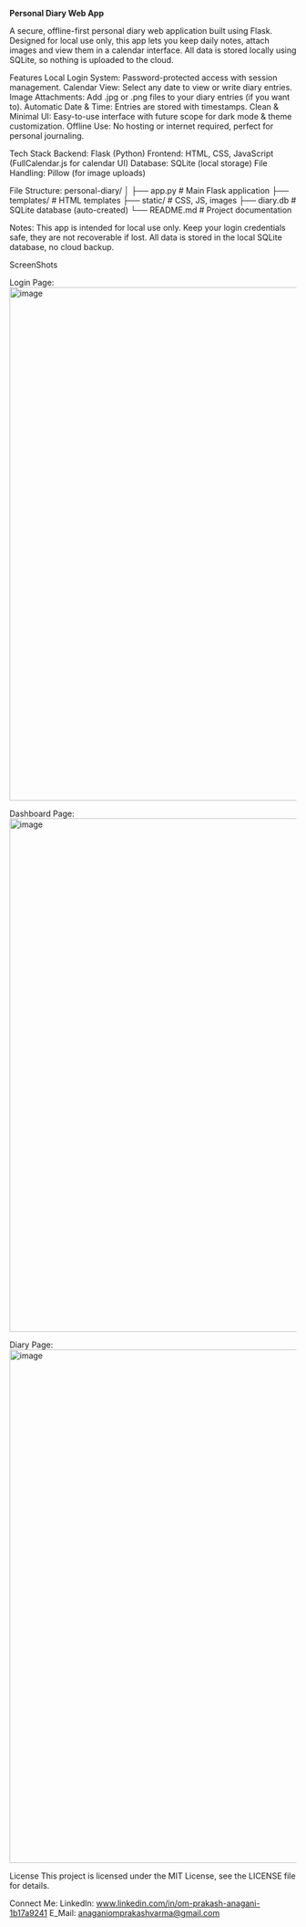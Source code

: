**Personal Diary Web App**

A secure, offline-first personal diary web application built using Flask.
Designed for local use only, this app lets you keep daily notes, attach images and view them in a calendar interface.
All data is stored locally using SQLite, so nothing is uploaded to the cloud.

Features
Local Login System: Password-protected access with session management.
Calendar View: Select any date to view or write diary entries.
Image Attachments: Add .jpg or .png files to your diary entries (if you want to).
Automatic Date & Time: Entries are stored with timestamps.
Clean & Minimal UI: Easy-to-use interface with future scope for dark mode & theme customization.
Offline Use: No hosting or internet required, perfect for personal journaling.

Tech Stack
Backend: Flask (Python)
Frontend: HTML, CSS, JavaScript (FullCalendar.js for calendar UI)
Database: SQLite (local storage)
File Handling: Pillow (for image uploads)

File Structure:
personal-diary/
│
├── app.py                 # Main Flask application
├── templates/             # HTML templates
├── static/                # CSS, JS, images
├── diary.db               # SQLite database (auto-created)
└── README.md              # Project documentation

Notes:
This app is intended for local use only.
Keep your login credentials safe, they are not recoverable if lost.
All data is stored in the local SQLite database, no cloud backup.

ScreenShots

Login Page:
<img width="1600" height="900" alt="image" src="https://github.com/user-attachments/assets/36ec2a71-1027-410a-8c15-21db7dbfcf40" />

Dashboard Page:
<img width="1600" height="900" alt="image" src="https://github.com/user-attachments/assets/8025667d-3feb-4ff4-b8bd-09ce12822d8a" />

Diary Page:
<img width="1600" height="900" alt="image" src="https://github.com/user-attachments/assets/6c3291ea-e2a3-438f-a76d-4fec1f82a874" />


License
This project is licensed under the MIT License, see the LICENSE file for details.

Connect Me:
LinkedIn: www.linkedin.com/in/om-prakash-anagani-1b17a9241
E_Mail: anaganiomprakashvarma@gmail.com

